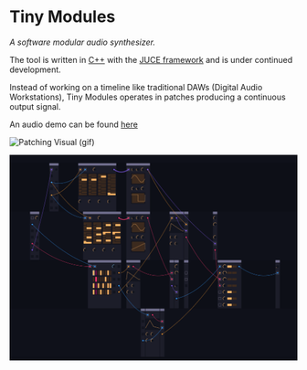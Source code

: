 # Tiny Modules

*A software modular audio synthesizer.*

The tool is written in [C++](https://en.wikipedia.org/wiki/C%2B%2B) with the [JUCE framework](https://juce.com/) and is under continued development. 

Instead of working on a timeline like traditional DAWs (Digital Audio Workstations), Tiny Modules operates in patches producing a continuous output signal. 

An audio demo can be found [here](https://www.youtube.com/watch?v=Tj5VAtoiq7Y)

![Patching Visual (gif)](/Example_PatchingRealtime.gif?raw=true)

![Patching Visual](/Example_PatchVisual.png?raw=true)

